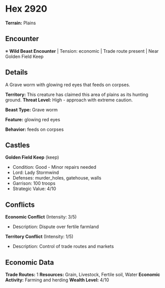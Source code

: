 # Hex 2920

**Terrain:** Plains

## Encounter
※ **Wild Beast Encounter** | Tension: economic | Trade route present | Near Golden Field Keep

## Details
A Grave worm with glowing red eyes that feeds on corpses.

**Territory:** This creature has claimed this area of plains as its hunting ground.
**Threat Level:** High - approach with extreme caution.

**Beast Type:** Grave worm

**Feature:** glowing red eyes

**Behavior:** feeds on corpses

## Castles
**Golden Field Keep** (keep)
- Condition: Good - Minor repairs needed
- Lord: Lady Stormwind
- Defenses: murder_holes, gatehouse, walls
- Garrison: 100 troops
- Strategic Value: 4/10

## Conflicts
**Economic Conflict** (Intensity: 3/5)
- Description: Dispute over fertile farmland

**Territory Conflict** (Intensity: 1/5)
- Description: Control of trade routes and markets

## Economic Data
**Trade Routes:** 1
**Resources:** Grain, Livestock, Fertile soil, Water
**Economic Activity:** Farming and herding
**Wealth Level:** 4/10
